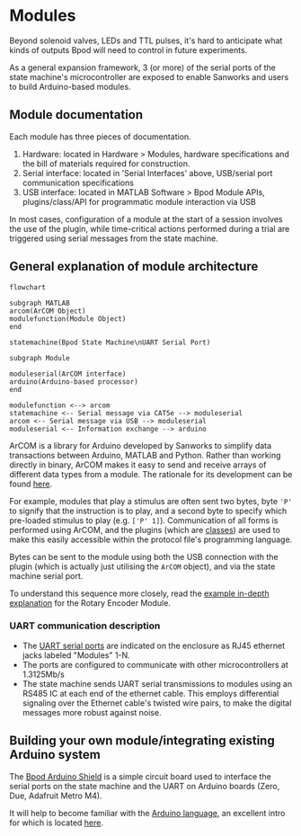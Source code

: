 
# Modules
Beyond solenoid valves, LEDs and TTL pulses, it's hard to anticipate what kinds of outputs Bpod will need to control in future experiments.

As a general expansion framework, 3 (or more) of the serial ports of the state machine's microcontroller are exposed to enable Sanworks and users to build Arduino-based modules.

## Module documentation
Each module has three pieces of documentation.

1. Hardware: located in Hardware > Modules, hardware specifications and the bill of materials required for construction.
2. Serial interface: located in 'Serial Interfaces' above, USB/serial port communication specifications
3. USB interface: located in MATLAB Software > Bpod Module APIs, plugins/class/API for programmatic module interaction via USB

In most cases, configuration of a module at the start of a session involves the use of the plugin, while time-critical actions performed during a trial are triggered using serial messages from the state machine.


## General explanation of module architecture
```mermaid
flowchart

subgraph MATLAB
arcom(ArCOM Object)
modulefunction(Module Object)
end

statemachine(Bpod State Machine\nUART Serial Port)

subgraph Module

moduleserial(ArCOM interface)
arduino(Arduino-based processor)
end

modulefunction <--> arcom
statemachine <-- Serial message via CAT5e --> moduleserial
arcom <-- Serial message via USB --> moduleserial
moduleserial <-- Information exchange --> arduino
```

ArCOM is a library for Arduino developed by Sanworks to simplify data transactions between Arduino, MATLAB and Python. Rather than working directly in binary, ArCOM makes it easy to send and receive arrays of different data types from a module. The rationale for its development can be found [here](https://sanworks.io/news/viewArticle?articleID=ArCOM1).

For example, modules that play a stimulus are often sent two bytes, byte `'P'` to signify that the instruction is to play, and a second byte to specify which pre-loaded stimulus to play (e.g. `['P' 1]`). Communication of all forms is performed using ArCOM, and the plugins (which are [classes](https://www.mathworks.com/help/matlab/object-oriented-programming.html)) are used to make this easily accessible within the protocol file's programming language.

Bytes can be sent to the module using both the USB connection with the plugin (which is actually just utilising the `ArCOM` object), and via the state machine serial port.

To understand this sequence more closely, read the [example in-depth explanation](../module-documentation/rotary-encoder-module.md#serial-interface-and-module-class-guide) for the Rotary Encoder Module.

### UART communication description

- The [UART serial ports](https://www.google.com/url?q=https%3A%2F%2Flearn.sparkfun.com%2Ftutorials%2Fserial-communication%2Fuarts&sa=D&sntz=1&usg=AOvVaw2e5bid8ez_clYR9sdmyEtv) are indicated on the enclosure as RJ45 ethernet jacks labeled "Modules" 1-N.
- The ports are configured to communicate with other microcontrollers at 1.3125Mb/s
- The state machine sends UART serial transmissions to modules using an RS485 IC at each end of the ethernet cable. This employs differential signaling over the Ethernet cable's twisted wire pairs, to make the digital messages more robust against noise.

## Building your own module/integrating existing Arduino system
The [Bpod Arduino Shield](../assembly/arduino-shield-gen2-assembly.md) is a simple circuit board used to interface the serial ports on the state machine and the UART on Arduino boards (Zero, Due, Adafruit Metro M4).

It will help to become familiar with the [Arduino language](https://www.arduino.cc/reference/en/), an excellent intro for which is located [here](https://www.google.com/url?q=https%3A%2F%2Flearn.sparkfun.com%2Ftutorials%2Fwhat-is-an-arduino&sa=D&sntz=1&usg=AOvVaw1od5YgunQFQgRDuuzRaBOE).

